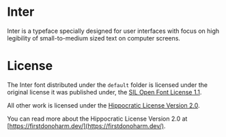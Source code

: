 # Inter

Inter is a typeface specially designed for user interfaces with focus on high legibility of small-to-medium sized text on computer screens.

# License

The Inter font distributed under the `default` folder is licensed under the original license it was published under, the [SIL Open Font License 1.1](dist/default/LICENSE.txt). 

All other work is licensed under the [Hippocratic License Version 2.0](LICENSE.txt). 

You can read more about the Hippocratic License Version 2.0 at [https://firstdonoharm.dev/](https://firstdonoharm.dev/).
